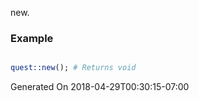 new.
### Example

```perl

quest::new(); # Returns void
```


Generated On 2018-04-29T00:30:15-07:00